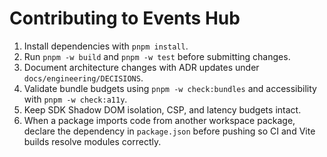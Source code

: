 # Contributing to Events Hub

1. Install dependencies with `pnpm install`.
2. Run `pnpm -w build` and `pnpm -w test` before submitting changes.
3. Document architecture changes with ADR updates under `docs/engineering/DECISIONS`.
4. Validate bundle budgets using `pnpm -w check:bundles` and accessibility with `pnpm -w check:a11y`.
5. Keep SDK Shadow DOM isolation, CSP, and latency budgets intact.
6. When a package imports code from another workspace package, declare the dependency in `package.json` before pushing so CI and Vite builds resolve modules correctly.
